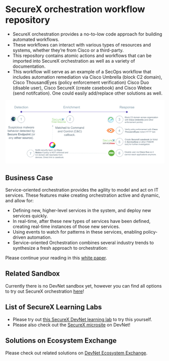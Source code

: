 # SecureX orchestration workflow repository

* SecureX orchestration provides a no-to-low code approach for building automated workflows. 
* These workflows can interact with various types of resources and systems, whether they’re from Cisco or a third-party. 
* This repository contains atomic actions and workflows that can be imported into SecureX orchestration as well as a variety of documentation.
* This workflow will serve as an example of a SecOps workflow that includes automation remediation via Cisco Umbrella (block C2 domain), Cisco ThousandEyes (policy enforcement verification) Cisco Duo (disable user), Cisco SecureX (create casebook) and Cisco Webex (send notifcation). One could easily add/replace other solutions as well. 

![](screenshots/overview_workflow.png)

## Business Case

Service-oriented orchestration provides the agility to model and act on IT services. These features make creating orchestration active and dynamic, and allow for:

* Defining new, higher-level services in the system, and deploy new services quickly.
* In real-time, after these new types of services have been defined, creating real-time instances of those new services.
* Using events to watch for patterns in these services, enabling policy-driven automation.
* Service-oriented Orchestration combines several industry trends to synthesize a fresh approach to orchestration:

Please continue your reading in this [white paper](https://www.cisco.com/c/en/us/products/collateral/security/white-paper-c11-744498.html).

## Related Sandbox
Currently there is no DevNet sandbox yet, however you can find all options to try out SecureX orchestration [here](https://developer.cisco.com/learning/lab/Cisco-SecureX-101-lab/step/1)!

## List of SecureX Learning Labs
* Please try out [this SecureX DevNet learning lab](https://developer.cisco.com/learning/modules/SecureX-orchestration) to try this yourself. 
* Please also check out the [SecureX microsite](https://developer.cisco.com/securex/) on DevNet!

## Solutions on Ecosystem Exchange
Please check out related solutions on [DevNet Ecosystem Exchange](https://developer.cisco.com/ecosystem/solutions/#key=securex).
